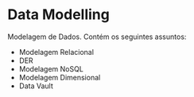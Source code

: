 # Data Modelling

Modelagem de Dados. Contém os seguintes assuntos:

* Modelagem Relacional
* DER
* Modelagem NoSQL
* Modelagem Dimensional
* Data Vault